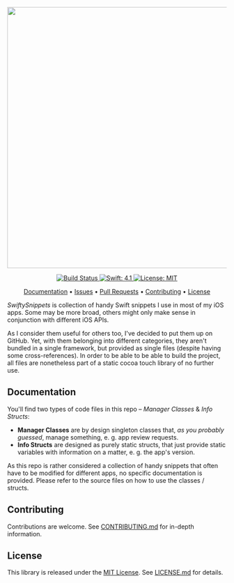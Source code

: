 <p align="center">
    <img src="https://raw.githubusercontent.com/piknotech/SwiftySnippets/stable/Logo.png" width=600>
</p>

<p align="center">
    <a href="https://travis-ci.org/fredpi/SwiftySnippets">
        <img src="https://travis-ci.org/fredpi/SwiftySnippets.svg?branch=stable" alt="Build Status">
    </a>
    <a href="#">
        <img src="https://img.shields.io/badge/Swift-4.1-FFAC45.svg" alt="Swift: 4.1">
    </a>
    <a href="https://github.com/piknotech/SwiftySnippets/blob/stable/LICENSE.md">
        <img src="https://img.shields.io/badge/License-MIT-lightgrey.svg" alt="License: MIT">
    </a>
</p>

<p align="center">
    <a href="#documentation">Documentation</a>
  • <a href="https://github.com/piknotech/SwiftySnippets/issues">Issues</a>
  • <a href="https://github.com/piknotech/SwiftySnippets/pulls">Pull Requests</a>
  • <a href="#contributing">Contributing</a>
  • <a href="#license">License</a>
</p>

*SwiftySnippets* is collection of handy Swift snippets I use in most of my iOS apps. Some may be more broad, others might only make sense in conjunction with different iOS APIs.

As I consider them useful for others too, I've decided to put them up on GitHub. Yet, with them belonging into different categories, they aren't bundled in a single framework, but provided as single files (despite having some cross-references). In order to be able to be able to build the project, all files are nonetheless part of a static cocoa touch library of no further use.

## Documentation

You'll find two types of code files in this repo – *Manager Classes* & *Info Structs*:
- **Manager Classes** are by design singleton classes that, *as you probably guessed*, manage something, e. g. app review requests.
- **Info Structs** are designed as purely static structs, that just provide static variables with information on a matter, e. g. the app's version.

As this repo is rather considered a collection of handy snippets that often have to be modified for different apps, no specific documentation is provided. Please refer to the source files on how to use the classes / structs.

## Contributing

Contributions are welcome. See [CONTRIBUTING.md](https://github.com/piknotech/SwiftySnippets/blob/stable/CONTRIBUTING.md) for in-depth information.

## License
This library is released under the [MIT License](http://opensource.org/licenses/MIT). See [LICENSE.md](https://github.com/piknotech/SwiftySnippets/blob/stable/LICENSE.md) for details.
